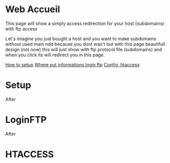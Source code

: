# Web Accueil

This page will show a simply access redirection for your host (subdomains) with ftp access

Let's imagine you just bought a host and you want to make subdomains without used main ndd because you dont wan't but with this page beautifull design (not now) this will just show with ftp protocol file (subdomains) and when you click its will redirect you in this page.

[How to setup](#Setup)
[Where put informations login ftp](#LoginFTP)
[Config .htaccess](#HTACCESS)

# Setup
After <br>
# LoginFTP
After <br>
# HTACCESS
